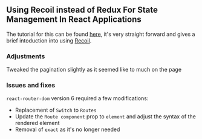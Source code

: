 ## Using Recoil instead of Redux For State Management In React Applications

The tutorial for this can be found [here](https://blog.openreplay.com/using-recoil-instead-of-redux-for-state-management-in-react-applications), it's very straight forward and gives a brief intoduction into using [Recoil](https://recoiljs.org/).

### Adjustments

Tweaked the pagination slightly as it seemed like to much on the page

### Issues and fixes

`react-router-dom` version 6 required a few modifications:

- Replacement of `Switch` to `Routes`
- Update the `Route component` prop to `element` and adjust the syntax of the rendered element
- Removal of `exact` as it's no longer needed
